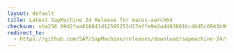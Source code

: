 ```yaml
---
layout: default
title: Latest SapMachine 24 Release for macos-aarch64
checksum: sha256 09d2faa818841d12595253d17effe9e2ad483801bc4bd5c6941b99b1333e6090
redirect_to:
  - https://github.com/SAP/SapMachine/releases/download/sapmachine-24/sapmachine-jre-24_macos-aarch64_bin.tar.gz
---
```

